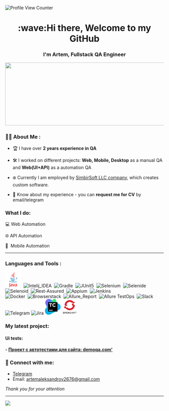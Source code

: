 ![Profile View Counter](https://komarev.com/ghpvc/?username=Artem-Alexandrov-QA)
<div id="header" align="center">
	<h1>:wave:Hi there, Welcome to my GitHub</h1>
	<h3>I'm Artem, Fullstack QA Engineer </h3>
</div>
<div align="center">
  <img src="https://media.giphy.com/media/dWesBcTLavkZuG35MI/giphy.gif" width="600" height="200"/>
</div>

### :man_technologist: About Me :
- :trophy: I have over **2 years experience in QA**

- :hammer_and_wrench: I worked on different projects: **Web, Mobile, Desktop** as a manual QA and **Web(UI+API)** as a automation QA

- :snowflake: Currently I am employed by [SimbirSoft LLC company](https://www.simbirsoft.com/en/), which creates custom software. 

- 📄 Know about my experience - you can **request me for CV** by email/telegram

<h3 align="left">What I do: </h3>

💻&nbsp;Web Automation

🌐&nbsp;API Automation

📱&nbsp;&nbsp;Mobile Automation

---

### Languages and Tools :
<div>
  <img src="https://github.com/devicons/devicon/blob/master/icons/java/java-original-wordmark.svg" title="Java" alt="Java" width="50" height="50"/>&nbsp;
  <img src="https://starchenkov.pro/qa-guru/img/skills/Intelij_IDEA.svg" title="Intelij_IDEA" alt="Intelij_IDEA" width="50" height="50"/>&nbsp;
  <img src="https://starchenkov.pro/qa-guru/img/skills/Gradle.svg" title="Gradle" alt="Gradle" width="50 height="50"/>&nbsp;
  <img src="https://starchenkov.pro/qa-guru/img/skills/JUnit5.svg" title="JUnit5" alt="JUnit5" width="50" height="50"/>&nbsp;
  <img src="https://starchenkov.pro/qa-guru/img/skills/Selenium.svg" title="Selenium" alt="Selenium" width="50" height="50"/>&nbsp;
  <img src="https://starchenkov.pro/qa-guru/img/skills/Selenide.svg" title="Selenide" alt="Selenide " width="50" height="50"/>&nbsp;
  <img src="https://starchenkov.pro/qa-guru/img/skills/Selenoid.svg"  title="Selenoid" alt="Selenoid" width="50" height="50"/>&nbsp;
  <img src="https://starchenkov.pro/qa-guru/img/skills/Rest-Assured.svg" title="Rest-Assured" alt="Rest-Assured" width="50" height="50"/>&nbsp;
  <img src="https://starchenkov.pro/qa-guru/img/skills/Appium.svg" title="Appium" alt="Appium" width="50" height="50"/>&nbsp;
  <img src="https://starchenkov.pro/qa-guru/img/skills/Jenkins.svg" title="Jenkins" alt="Jenkins" width="50" height="50"/>&nbsp;
</div>
<div>
 <img src="https://starchenkov.pro/qa-guru/img/skills/Docker.svg" title="Docker"  alt="Docker" width="50" height="50"/>&nbsp;
  <img src="https://starchenkov.pro/qa-guru/img/skills/Browserstack.svg" title="Browserstack"  alt="Browserstack" width="50" height="50"/>&nbsp;
  <img src="https://starchenkov.pro/qa-guru/img/skills/Allure_Report.svg" title="Allure_Report" alt="Allure_Report" width="50" height="50"/>&nbsp;
  <img src="https://starchenkov.pro/qa-guru/img/skills/Allure_EE.svg" title="Allure TestOps" alt="Allure TestOps" width="50" height="50"/>&nbsp;
  <img src="https://starchenkov.pro/qa-guru/img/skills/Slack.svg" title="Slack" alt="Slack" width="50" height="50"/>
  <img src="https://starchenkov.pro/qa-guru/img/skills/Telegram.svg" title="Telegram" alt="Telegram" width="50" height="50"/>
  <img src="https://starchenkov.pro/qa-guru/img/skills/Jira.svg" title="Jira" alt="Jira" width="50" height="50"/>
  <img src="https://github.com/JetBrains/logos/blob/master/web/teamcity/teamcity.svg" title="teamcity" alt="teamcity" width="50" height="50"/>
  <img src="https://github.com/RedHatGov/redhatgov.github/blob/master/_images/OpenShift-logo.svg" title="OpenShift" alt="OpenShift" width="50" height="50"/>
</div>


### My latest project:
#### Ui tests:
#### - [Проект с автотестами для сайта: demoqa.com'](https://github.com/Artem-Alexandrov-QA/demoqa-AllureAndJenkins-tests)


### :email:	Connect with me:
+ [Telegram](https://t.me/artemalexandrov09)
+ Email: artemaleksandrov2676@gmail.com

_Thank you for your attention_
___


![](http://github-profile-summary-cards.vercel.app/api/cards/stats?username=Artem-Alexandrov-QA&theme=github)


